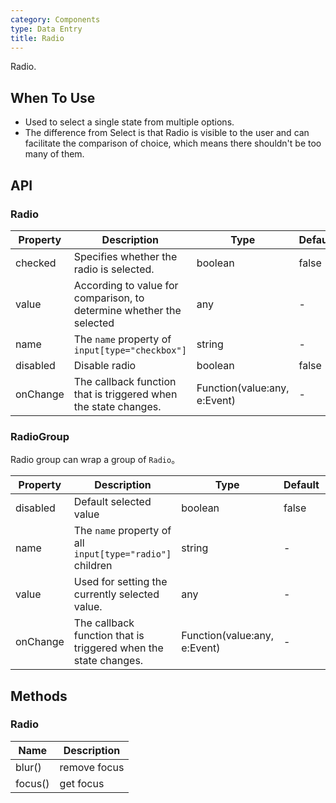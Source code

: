 ```yaml
---
category: Components
type: Data Entry
title: Radio
---
```


Radio.

## When To Use

- Used to select a single state from multiple options.
- The difference from Select is that Radio is visible to the user and can facilitate the comparison of choice, which means there shouldn't be too many of them.

## API

### Radio

| Property | Description | Type | Default | Version |
| --- | --- | --- | --- | --- |
| checked | Specifies whether the radio is selected. | boolean | false  |
| value | According to value for comparison, to determine whether the selected | any | - |
| name | The `name` property of `input[type="checkbox"]` | string | - |
| disabled | Disable radio | boolean | false |
| onChange | The callback function that is triggered when the state changes. | Function(value:any, e:Event) | - |

### RadioGroup

Radio group can wrap a group of `Radio`。

| Property | Description | Type | Default | Version |
| --- | --- | --- | --- | --- |
| disabled | Default selected value | boolean | false |
| name | The `name` property of all `input[type="radio"]` children | string | - |
| value | Used for setting the currently selected value. | any | - |
| onChange | The callback function that is triggered when the state changes. | Function(value:any, e:Event) | - |

## Methods

### Radio

| Name | Description |
| --- | --- |
| blur() | remove focus |
| focus() | get focus |
